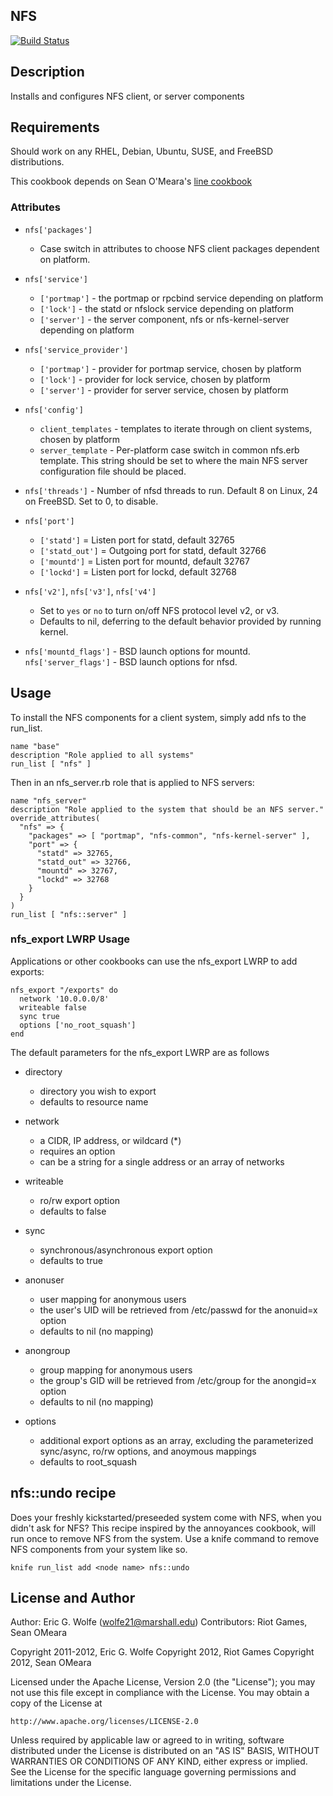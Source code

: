 NFS
---

[![Build Status](https://secure.travis-ci.org/atomic-penguin/cookbook-nfs.png?branch=master)](http://travis-ci.org/atomic-penguin/cookbook-nfs)

Description
-----------

Installs and configures NFS client, or server components 

Requirements
------------

Should work on any RHEL, Debian, Ubuntu, SUSE, and FreeBSD distributions.

This cookbook depends on Sean O'Meara's [line cookbook](https://github.com/someara/line-cookbook)

### Attributes

* `nfs['packages']`
  - Case switch in attributes to choose NFS client packages dependent on platform.

* `nfs['service']`
  - `['portmap']` - the portmap or rpcbind service depending on platform
  - `['lock']` - the statd or nfslock service depending on platform
  - `['server']` - the server component, nfs or nfs-kernel-server depending on platform

* `nfs['service_provider']`
  - `['portmap']` - provider for portmap service, chosen by platform
  - `['lock']` - provider for lock service, chosen by platform
  - `['server']` - provider for server service, chosen by platform

* `nfs['config']`
  - `client_templates` - templates to iterate through on client systems, chosen by platform
  - `server_template` - Per-platform case switch in common nfs.erb template.  This string should be
     set to where the main NFS server configuration file should be placed.

* `nfs['threads']` - Number of nfsd threads to run.  Default 8 on Linux, 24 on FreeBSD.  Set to 0, to disable.

* `nfs['port']`
  - `['statd']` = Listen port for statd, default 32765
  - `['statd_out']` = Outgoing port for statd, default 32766
  - `['mountd']` = Listen port for mountd, default 32767
  - `['lockd']` = Listen port for lockd, default 32768

* `nfs['v2']`, `nfs['v3']`, `nfs['v4']`
  - Set to `yes` or `no` to turn on/off NFS protocol level v2, or v3.
  - Defaults to nil, deferring to the default behavior provided by running kernel. 

* `nfs['mountd_flags']` - BSD launch options for mountd.
  `nfs['server_flags']` - BSD launch options for nfsd.

## Usage

To install the NFS components for a client system, simply add nfs to the run\_list.

    name "base"
    description "Role applied to all systems"
    run_list [ "nfs" ]

Then in an nfs\_server.rb role that is applied to NFS servers:

    name "nfs_server"
    description "Role applied to the system that should be an NFS server."
    override_attributes(
      "nfs" => {
        "packages" => [ "portmap", "nfs-common", "nfs-kernel-server" ],
        "port" => {
          "statd" => 32765,
          "statd_out" => 32766,
          "mountd" => 32767,
          "lockd" => 32768
        }
      }
    )
    run_list [ "nfs::server" ]

### nfs\_export LWRP Usage

Applications or other cookbooks can use the nfs\_export LWRP to add exports:

    nfs_export "/exports" do
      network '10.0.0.0/8'
      writeable false 
      sync true
      options ['no_root_squash']
    end

The default parameters for the nfs\_export LWRP are as follows

* directory 
  - directory you wish to export
  - defaults to resource name

* network
  - a CIDR, IP address, or wildcard (\*)
  - requires an option
  - can be a string for a single address or an array of networks

* writeable
  - ro/rw export option
  - defaults to false

* sync
  - synchronous/asynchronous export option
  - defaults to true

* anonuser
  - user mapping for anonymous users
  - the user's UID will be retrieved from /etc/passwd for the anonuid=x option
  - defaults to nil (no mapping)

* anongroup
  - group mapping for anonymous users
  - the group's GID will be retrieved from /etc/group for the anongid=x option
  - defaults to nil (no mapping)

* options
  - additional export options as an array, excluding the parameterized sync/async, ro/rw options, and anoymous mappings
  - defaults to root\_squash

## nfs::undo recipe

Does your freshly kickstarted/preseeded system come with NFS, when you didn't ask for NFS?  This recipe inspired by the annoyances cookbook, will run once to remove NFS from the system.  Use a knife command to remove NFS components from your system like so.

    knife run_list add <node name> nfs::undo

## License and Author

Author: Eric G. Wolfe (<wolfe21@marshall.edu>)
Contributors: Riot Games, Sean OMeara

Copyright 2011-2012, Eric G. Wolfe
Copyright 2012, Riot Games
Copyright 2012, Sean OMeara

Licensed under the Apache License, Version 2.0 (the "License");
you may not use this file except in compliance with the License.
You may obtain a copy of the License at

    http://www.apache.org/licenses/LICENSE-2.0

Unless required by applicable law or agreed to in writing, software
distributed under the License is distributed on an "AS IS" BASIS,
WITHOUT WARRANTIES OR CONDITIONS OF ANY KIND, either express or implied.
See the License for the specific language governing permissions and
limitations under the License.
